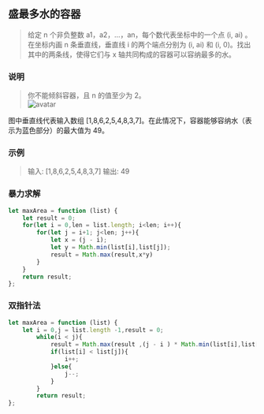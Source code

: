 
## 盛最多水的容器
> 给定 n 个非负整数 a1，a2，...，an，每个数代表坐标中的一个点 (i, ai) 。在坐标内画 n 条垂直线，垂直线 i 的两个端点分别为 (i, ai) 和 (i, 0)。找出其中的两条线，使得它们与 x 轴共同构成的容器可以容纳最多的水。  

### 说明
> 你不能倾斜容器，且 n 的值至少为 2。  
![avatar](https://raw.githubusercontent.com/chenqf/technical-summary/master/src/leetCode/QA/11.maxArea/img.jpg)

图中垂直线代表输入数组 [1,8,6,2,5,4,8,3,7]。在此情况下，容器能够容纳水（表示为蓝色部分）的最大值为 49。
### 示例
> 输入: [1,8,6,2,5,4,8,3,7]
> 输出: 49

### 暴力求解
```javascript 1.8
let maxArea = function (list) {
    let result = 0;
    for(let i = 0,len = list.length; i<len; i++){
        for(let j = i+1; j<len; j++){
            let x = (j - i);
            let y = Math.min(list[i],list[j]);
            result = Math.max(result,x*y)
        }
    }
    return result;
};
```
### 双指针法
```javascript 1.8
let maxArea = function (list) {
    let i = 0,j = list.length -1,result = 0;
        while(i < j){
            result = Math.max(result ,(j - i ) * Math.min(list[i],list[j]))
            if(list[i] < list[j]){
                i++;
            }else{
                j--;
            }
        }
        return result;
};
```